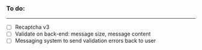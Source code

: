 ### To do:
---

- [ ] Recaptcha v3
- [ ] Validate on back-end: message size, message content
- [ ] Messaging system to send validation errors back to user